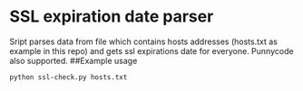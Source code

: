 # SSL expiration date parser
Sript parses data from file which contains hosts addresses (hosts.txt as example in this repo) and gets ssl expirations date for everyone. Punnycode also supported.
##Example usage
```sh
python ssl-check.py hosts.txt
```